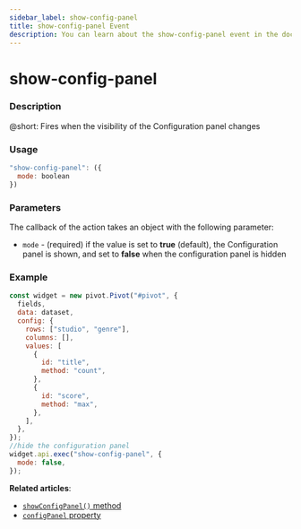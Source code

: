 ```yaml
---
sidebar_label: show-config-panel
title: show-config-panel Event
description: You can learn about the show-config-panel event in the documentation of the DHTMLX JavaScript Pivot library. Browse developer guides and API reference, try out code examples and live demos, and download a free 30-day evaluation version of DHTMLX Pivot.
---
```


# show-config-panel

### Description

@short: Fires when the visibility of the Configuration panel changes

### Usage

~~~jsx {}
"show-config-panel": ({
  mode: boolean 
}) 
~~~

### Parameters

The callback of the action takes an object with the following parameter:

- `mode` - (required) if the value is set to **true** (default), the Configuration panel is shown, and set to **false** when the configuration panel is hidden

### Example

~~~jsx {19-22}
const widget = new pivot.Pivot("#pivot", {
  fields,
  data: dataset,
  config: {
    rows: ["studio", "genre"],
    columns: [],
    values: [
      {
        id: "title",
        method: "count",
      },
      {
        id: "score",
        method: "max",
      },
    ],
  },
});
//hide the configuration panel
widget.api.exec("show-config-panel", {
  mode: false,
});
~~~

**Related articles**: 
- [`showConfigPanel()` method](/api/methods/showconfigpanel-method)
- [`configPanel` property](/api/config/configpanel-property)